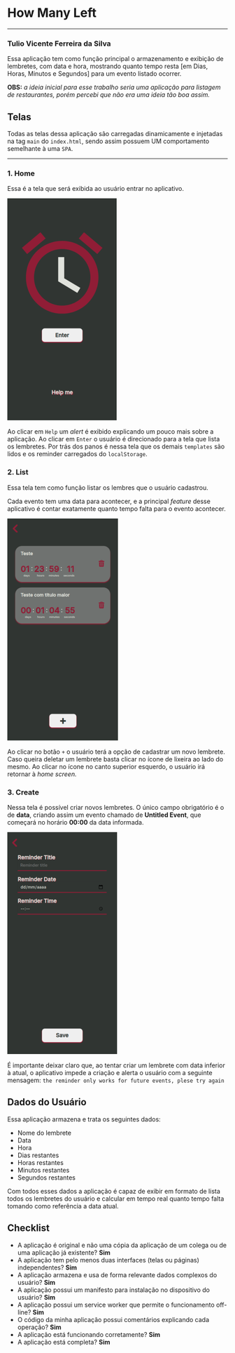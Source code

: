 # How Many Left

---

### Tulio Vicente Ferreira da Silva

Essa aplicação tem como função principal o armazenamento e exibição de lembretes, com data e hora, mostrando quanto tempo resta [em Dias, Horas, Minutos e Segundos] para um evento listado ocorrer.

**OBS:** _a ideia inicial para esse trabalho seria uma aplicação para listagem de restaurantes, porém percebi que não era uma ideia tão boa assim._

## Telas

Todas as telas dessa aplicação são carregadas dinamicamente e injetadas na tag `main` do `index.html`, sendo assim possuem UM comportamento semelhante à uma `SPA`.

---

### 1. Home

Essa é a tela que será exibida ao usuário entrar no aplicativo.

![Home](./assets/examples/home-example.png)

Ao clicar em `Help` um _alert_ é exibido explicando um pouco mais sobre a aplicação.
Ao clicar em `Enter` o usuário é direcionado para a tela que lista os lembretes.
Por trás dos panos é nessa tela que os demais `templates` são lidos e os reminder carregados do `localStorage`.

### 2. List

Essa tela tem como função listar os lembres que o usuário cadastrou.

Cada evento tem uma data para acontecer, e a principal _feature_ desse aplicativo é contar exatamente quanto tempo falta para o evento acontecer.

![List](./assets/examples/list-example.png)

Ao clicar no botão `+` o usuário terá a opção de cadastrar um novo lembrete. Caso queira deletar um lembrete basta clicar no ícone de lixeira ao lado do mesmo. Ao clicar no ícone no canto superior esquerdo, o usuário irá retornar à _home screen._

### 3. Create

Nessa tela é possível criar novos lembretes. O único campo obrigatório é o de **data**, criando assim um evento chamado de **Untitled Event**, que começará no horário **00:00** da data informada.

![Edit](./assets/examples/edit-example.png)

É importante deixar claro que, ao tentar criar um lembrete com data inferior à atual, o aplicativo impede a criação e alerta o usuário com a seguinte mensagem: `the reminder only works for future events, plese try again`

## Dados do Usuário

Essa aplicação armazena e trata os seguintes dados:

- Nome do lembrete
- Data
- Hora
- Dias restantes
- Horas restantes
- Minutos restantes
- Segundos restantes

Com todos esses dados a aplicação é capaz de exibir em formato de lista todos os lembretes do usuário e calcular em tempo real quanto tempo falta tomando como referência a data atual.

## Checklist

- A aplicação é original e não uma cópia da aplicação de um colega ou de uma aplicação já existente? **Sim**
- A aplicação tem pelo menos duas interfaces (telas ou páginas) independentes? **Sim**
- A aplicação armazena e usa de forma relevante dados complexos do usuário? **Sim**
- A aplicação possui um manifesto para instalação no dispositivo do usuário? **Sim**
- A aplicação possui um service worker que permite o funcionamento off-line? **Sim**
- O código da minha aplicação possui comentários explicando cada operação? **Sim**
- A aplicação está funcionando corretamente? **Sim**
- A aplicação está completa? **Sim**
